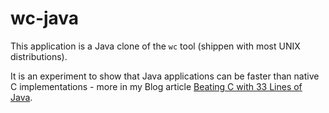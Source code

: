 # wc-java

This application is a Java clone of the `wc` tool (shippen with most UNIX distributions). 

It is an experiment to show that Java applications can be faster than native C implementations - more in my Blog article [Beating C with 33 Lines of Java](https://derkoe.dev/blog/beating-c-with-java/).
